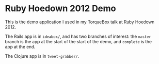 # Ruby Hoedown 2012 Demo

This is the demo application I used in my TorqueBox talk at Ruby Hoedown 2012.

The Rails app is in `ideabox/`, and has two branches of interest:
the `master` branch is the app at the start of the start of the demo,
and `complete` is the app at the end.

The Clojure app is in `tweet-grabber/`.
